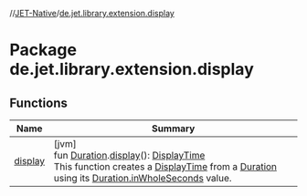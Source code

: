 //[JET-Native](../../index.md)/[de.jet.library.extension.display](index.md)

# Package de.jet.library.extension.display

## Functions

| Name | Summary |
|---|---|
| [display](display.md) | [jvm]<br>fun [Duration](https://kotlinlang.org/api/latest/jvm/stdlib/kotlin.time/-duration/index.html).[display](display.md)(): [DisplayTime](../de.jet.library.tool.timing.calendar/-display-time/index.md)<br>This function creates a [DisplayTime](../de.jet.library.tool.timing.calendar/-display-time/index.md) from a [Duration](https://kotlinlang.org/api/latest/jvm/stdlib/kotlin.time/-duration/index.html) using its [Duration.inWholeSeconds](https://kotlinlang.org/api/latest/jvm/stdlib/kotlin.time/-duration/in-whole-seconds.html) value. |
